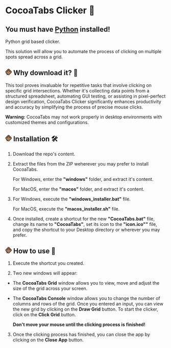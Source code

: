 # CocoaTabs Clicker 🍫

## You must have [Python](https://www.python.org/downloads/) installed!

Python grid based clicker.

This solution will allow you to automate the process of clicking on multiple spots spread across a grid.

## <img src="icon.png" alt="CocoaTabs logo" height="20"> Why download it? 🌱

This tool proves invaluable for repetitive tasks that involve clicking on specific grid intersections. Whether it's collecting data points from a structured spreadsheet, automating GUI testing, or assisting in pixel-perfect design verification, CocoaTabs Clicker significantly enhances productivity and accuracy by simplifying the process of precise mouse clicks.

**Warning:** CocoaTabs may not work properly in desktop environments with customized themes and configurations.

## <img src="icon.png" alt="CocoaTabs logo" height="20"> Installation 🛠️

1. Download the repo's content.
   
3. Extract the files from the ZIP weherever you may prefer to install CocoaTabs.

   For Windows, enter the **"windows"** folder, and extract it's content.

   For MacOS, enter the **"macos"** folder, and extract it's content.

5. For Windows, execute the **"windows_installer.bat"** file.

   For MacOS, execute the **"macos_installer.sh"** file.

6. Once installed, create a shortcut for the new **"CocoaTabs.bat"** file, change its name to **"CocoaTabs"**, set its icon to the **"icon.ico""** file, and copy the shortcut to your Desktop directory or wherever you may prefer.

## <img src="icon.png" alt="CocoaTabs logo" height="20"> How to use 📖

1. Execute the shortcut you created.

2. Two new windows will appear:

  - The **CocoaTabs Grid** window allows you to view, move and adjust the size of the grid across your screen.
  
  - The **CocoaTabs Console** window allows you to change the number of columns and rows of the grid. Once you entered an input, you can view the new grid by clicking on the **Draw Grid** button. To start the clicker, click on the **Click Grid** button.

    **Don't move your mouse until the clicking process is finished!**

3. Once the clicking process has finished, you can close the app by clicking on the **Close App** button.
